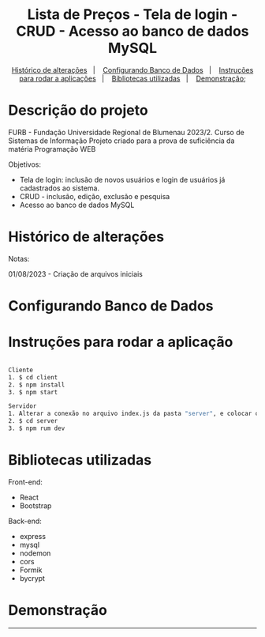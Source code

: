 <h1 align="center">
    Lista de Preços 
    - Tela de login 
    - CRUD 
    - Acesso ao banco de dados MySQL
</h1>

<p align="center">
  <a href="#histórico-de-alterações">Histórico de alterações</a>&nbsp;&nbsp;&nbsp;|&nbsp;&nbsp;&nbsp;
  <a href="#-configurando-banco-de-dados">Configurando Banco de Dados</a>&nbsp;&nbsp;&nbsp;|&nbsp;&nbsp;&nbsp;
  <a href="#-instruções-para-rodar-a-aplicação">Instruções para rodar a aplicações</a>&nbsp;&nbsp;&nbsp;|&nbsp;&nbsp;&nbsp;
  <a href="#-bibliotecas-utilizadas">Bibliotecas utilizadas</a>&nbsp;&nbsp;&nbsp;|&nbsp;&nbsp;&nbsp;
  <a href="#-demonstração">Demonstração</a>;  
</p>

# Descrição do projeto

FURB - Fundação Universidade Regional de Blumenau 2023/2.
Curso de Sistemas de Informação
Projeto criado para a prova de suficiência da matéria Programação WEB

Objetivos: 
- Tela de login: inclusão de novos usuários e login de usuários já cadastrados ao sistema.
- CRUD - inclusão, edição, exclusão e pesquisa 
- Acesso ao banco de dados MySQL

# Histórico de alterações

Notas: 

01/08/2023 - Criação de arquivos iniciais


# Configurando Banco de Dados
 <p align="center">
  
  
</p>

# Instruções para rodar a aplicação

```bash 

Cliente
1. $ cd client
2. $ npm install 
3. $ npm start 

Servidor
1. Alterar a conexão no arquivo index.js da pasta "server", e colocar os dados da base mySQL
2. $ cd server
3. $ npm rum dev

```

# Bibliotecas utilizadas

Front-end:
- React
- Bootstrap

Back-end:
- express
- mysql
- nodemon
- cors
- Formik
- bycrypt

# Demonstração
<p align="center">
  
  
</p>

<hr/>
